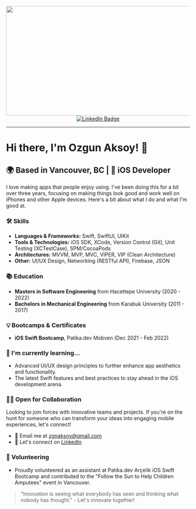 

<div align="center">
  <img src="https://media.giphy.com/media/dWesBcTLavkZuG35MI/giphy.gif" width="600" height="300"/>
</div>

<div id="badges" align="center">
  <a href="https://www.linkedin.com/in/ozgunaksoy/">
    <img src="https://img.shields.io/badge/LinkedIn-blue?style=for-the-badge&logo=linkedin&logoColor=white" alt="LinkedIn Badge"/>
  </a>
</div>

---

# Hi there, I'm Ozgun Aksoy! 👋

## 🌍 Based in Vancouver, BC | 📱 iOS Developer

I love making apps that people enjoy using. I've been doing this for a bit over three years, focusing on making things look good and work well on iPhones and other Apple devices. Here's a bit about what I do and what I'm good at.

### 🛠 Skills
- **Languages & Frameworks:** Swift, SwiftUI, UIKit
- **Tools & Technologies:** iOS SDK, XCode, Version Control (Git), Unit Testing (XCTestCase), SPM/CocoaPods
- **Architectures:** MVVM, MVP, MVC, VIPER, VIP (Clean Architecture)
- **Other:** UI/UX Design, Networking (RESTful API), Firebase, JSON

### 📚 Education
- **Masters in Software Engineering** from Hacettepe University (2020 - 2022)
- **Bachelors in Mechanical Engineering** from Karabuk University (2011 - 2017)

### 💡 Bootcamps & Certificates
- **iOS Swift Bootcamp**, Patika.dev Mobven (Dec 2021 - Feb 2022)

### 🌱 I'm currently learning...
- Advanced UI/UX design principles to further enhance app aesthetics and functionality.
- The latest Swift features and best practices to stay ahead in the iOS development arena.

### 👨‍💻 Open for Collaboration
Looking to join forces with innovative teams and projects. If you're on the hunt for someone who can transform your ideas into engaging mobile experiences, let's connect!

- 📧 Email me at zgnaksoy@gmail.com
- 🔗 Let's connect on [LinkedIn](https://www.linkedin.com/in/ozgunaksoy/)

### 🤝 Volunteering
- Proudly volunteered as an assistant at Patika.dev Arçelik iOS Swift Bootcamp and contributed to the "Follow the Sun to Help Children Amputees" event in Vancouver.

> "Innovation is seeing what everybody has seen and thinking what nobody has thought." - Let's innovate together!
